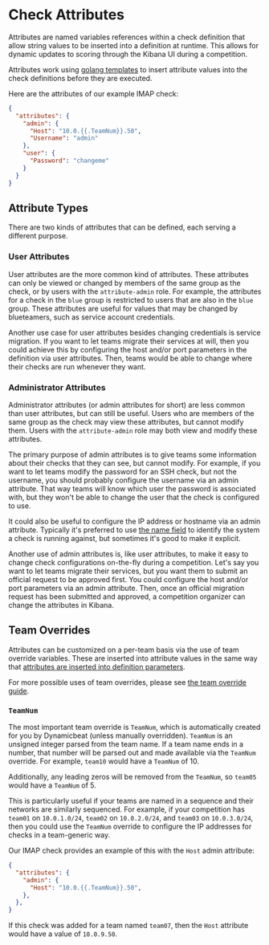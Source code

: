 Check Attributes
================

Attributes are named variables references within a check definition that allow string values to be inserted into a definition at runtime. This allows for dynamic updates to scoring through the Kibana UI during a competition.

Attributes work using [golang templates](https://golang.org/pkg/text/template/) to insert attribute values into the check definitions before they are executed.

Here are the attributes of our example IMAP check:

```json
{
  "attributes": {
    "admin": {
      "Host": "10.0.{{.TeamNum}}.50",
      "Username": "admin"
    },
    "user": {
      "Password": "changeme"
    }
  }
}
```

Attribute Types
---------------

There are two kinds of attributes that can be defined, each serving a different purpose.

### User Attributes

User attributes are the more common kind of attributes. These attributes can only be viewed or changed by members of the same group as the check, or by users with the `attribute-admin` role. For example, the attributes for a check in the `blue` group is restricted to users that are also in the `blue` group. These attributes are useful for values that may be changed by blueteamers, such as service account credentials.

Another use case for user attributes besides changing credentials is service migration. If you want to let teams migrate their services at will, then you could achieve this by configuring the host and/or port parameters in the definition via user attributes. Then, teams would be able to change where their checks are run whenever they want.

### Administrator Attributes

Administrator attributes (or admin attributes for short) are less common than user attributes, but can still be useful. Users who are members of the same group as the check may view these attributes, but cannot modify them. Users with the `attribute-admin` role may both view and modify these attributes.

The primary purpose of admin attributes is to give teams some information about their checks that they can see, but cannot modify. For example, if you want to let teams modify the password for an SSH check, but not the username, you should probably configure the username via an admin attribute. That way teams will know which user the password is associated with, but they won't be able to change the user that the check is configured to use.

It could also be useful to configure the IP address or hostname via an admin attribute. Typically it's preferred to use [the name field](./metadata.md#name) to identify the system a check is running against, but sometimes it's good to make it explicit.

Another use of admin attributes is, like user attributes, to make it easy to change check configurations on-the-fly during a competition. Let's say you want to let teams migrate their services, but you want them to submit an official request to be approved first. You could configure the host and/or port parameters via an admin attribute. Then, once an official migration request has been submitted and approved, a competition organizer can change the attributes in Kibana.

Team Overrides
--------------

Attributes can be customized on a per-team basis via the use of team override variables. These are inserted into attribute values in the same way that [attributes are inserted into definition parameters](#attribute-templating).

For more possible uses of team overrides, please see [the team override guide](../dynamicbeat/overrides.md).

### `TeamNum`

The most important team override is `TeamNum`, which is automatically created for you by Dynamicbeat (unless manually overridden). `TeamNum` is an unsigned integer parsed from the team name. If a team name ends in a number, that number will be parsed out and made available via the `TeamNum` override. For example, `team10` would have a `TeamNum` of 10.

Additionally, any leading zeros will be removed from the `TeamNum`, so `team05` would have a `TeamNum` of 5.

This is particularly useful if your teams are named in a sequence and their networks are similarly sequenced. For example, if your competition has `team01` on `10.0.1.0/24`, `team02` on `10.0.2.0/24`, and `team03` on `10.0.3.0/24`, then you could use the `TeamNum` override to configure the IP addresses for checks in a team-generic way.

Our IMAP check provides an example of this with the `Host` admin attribute:

```json
{
  "attributes": {
    "admin": {
      "Host": "10.0.{{.TeamNum}}.50",
    },
  },
}
```

If this check was added for a team named `team07`, then the `Host` attribute would have a value of `10.0.9.50`.